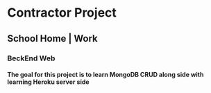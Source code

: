 # Contractor Project

## School Home | Work

### BeckEnd Web

####  The goal for this project is to learn MongoDB CRUD along side with learning Heroku server side
